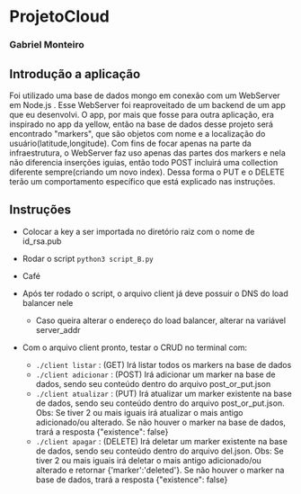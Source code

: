 # ProjetoCloud
### Gabriel Monteiro

## Introdução a aplicação

  Foi utilizado uma base de dados mongo em conexão com um WebServer em Node.js . Esse WebServer foi reaproveitado de um backend de um app que eu desenvolvi. O app, por mais que fosse para outra aplicação, era inspirado no app da yellow, então na base de dados desse projeto será encontrado "markers", que são objetos com nome e a localização do usuário(latitude,longitude). Com fins de focar apenas na parte da infraestrutura, o WebServer faz uso apenas das partes dos markers e nela não diferencia inserções iguias, então todo POST incluirá uma collection diferente sempre(criando um novo index). Dessa forma o PUT e o DELETE terão um comportamento específico que está explicado nas instruções. 

## Instruções

 - Colocar a key a ser importada no diretório raiz com o nome de id_rsa.pub
 
 - Rodar o script `python3 script_B.py`
 
 - Café
 
 - Após ter rodado o script, o arquivo client já deve possuir o DNS do load balancer nele
   - Caso queira alterar o endereço do load balancer, alterar na variável server_addr
   
 - Com o arquivo client pronto, testar o CRUD no terminal com:
 
    - `./client listar` : (GET) Irá listar todos os markers na base de dados 
    - `./client adicionar` : (POST) Irá adicionar um marker na base de dados, sendo seu conteúdo dentro do arquivo post_or_put.json 
    - `./client atualizar` : (PUT) Irá atualizar um marker existente na base de dados, sendo seu conteúdo dentro do arquivo post_or_put.json.  Obs: Se tiver 2 ou mais iguais irá atualizar o mais antigo adicionado/ou alterado. Se não houver o marker na base de dados, trará a resposta {"existence": false} 
    - `./client apagar` : (DELETE) Irá deletar um marker existente na base de dados, sendo seu conteúdo dentro do arquivo del.json. Obs: Se tiver 2 ou mais iguais irá deletar o mais antigo adicionado/ou alterado e retornar {'marker':'deleted'}. Se não houver o marker na base de dados, trará a resposta {"existence": false} 
